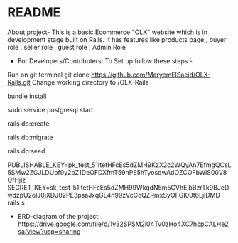 # README

About project- This is a basic Ecommerce "OLX" website which is in development stage built on Rails. It has features like products page , buyer role , seller role , guest role , Admin Role 

* For Developers/Contributers: To Set up follow these steps -

Run on git terminal git clone https://github.com/MaryemElSaeid/OLX-Rails.git Change working directory to /OLX-Rails

bundle install

sudo service postgresql start

rails db:create

rails db:migrate

rails db:seed

PUBLISHABLE_KEY=pk_test_51ItetHFcEs5dZMH9KzX2c2WQyAn7EfmgQCsL5SMw2ZGJLDUof9y2pZ1DeOFDXfmT59nPE5hTyosqwAdOZCOFbWlS00V8OfHjlz SECRET_KEY=sk_test_51ItetHFcEs5dZMH99WkqdN5m5CVhElbBzrTk9BJeDwdzpU2olJ0jXDJ02PE3psaJxqGL4n99zVcCcQZRmxSyOFGI00t6LjlDMD rails s


* ERD-diagram of the project:
 https://drive.google.com/file/d/1v32SPSM2i04Tv0zHo4XC7hcpCALHe2sa/view?usp=sharing
  
 

